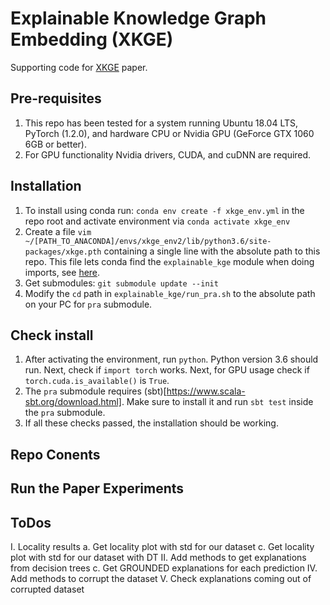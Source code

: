 # Explainable Knowledge Graph Embedding (XKGE)
Supporting code for [XKGE]() paper.

## Pre-requisites
1. This repo has been tested for a system running Ubuntu 18.04 LTS, PyTorch (1.2.0), and 
hardware CPU or Nvidia GPU (GeForce GTX 1060 6GB or better).
2. For GPU functionality Nvidia drivers, CUDA, and cuDNN are required.

## Installation
1. To install using conda run: `conda env create -f xkge_env.yml` in the repo root and activate
environment via `conda activate xkge_env`
2. Create a file `vim ~/[PATH_TO_ANACONDA]/envs/xkge_env2/lib/python3.6/site-packages/xkge.pth`
containing a single line with the absolute path to this repo. This file lets conda find the 
`explainable_kge` module when doing imports, see [here](https://stackoverflow.com/questions/37006114/anaconda-permanently-include-external-packages-like-in-pythonpath).
3. Get submodules: `git submodule update --init`
4. Modify the `cd` path in `explainable_kge/run_pra.sh` to the absolute path on your PC for `pra` submodule.

## Check install
1. After activating the environment, run `python`. Python version 3.6 should run. Next, check if `import torch` works.
Next, for GPU usage check if `torch.cuda.is_available()` is `True`. 
2. The `pra` submodule requires (sbt)[https://www.scala-sbt.org/download.html]. Make sure to install 
it and run `sbt test` inside the `pra` submodule.
3. If all these checks passed, the installation should be working.

## Repo Conents

    
## Run the Paper Experiments


## ToDos
I. Locality results
    a. Get locality plot with std for our dataset
    c. Get locality plot with std for our dataset with DT
II. Add methods to get explanations from decision trees
    c. Get GROUNDED explanations for each prediction
IV. Add methods to corrupt the dataset
V. Check explanations coming out of corrupted dataset